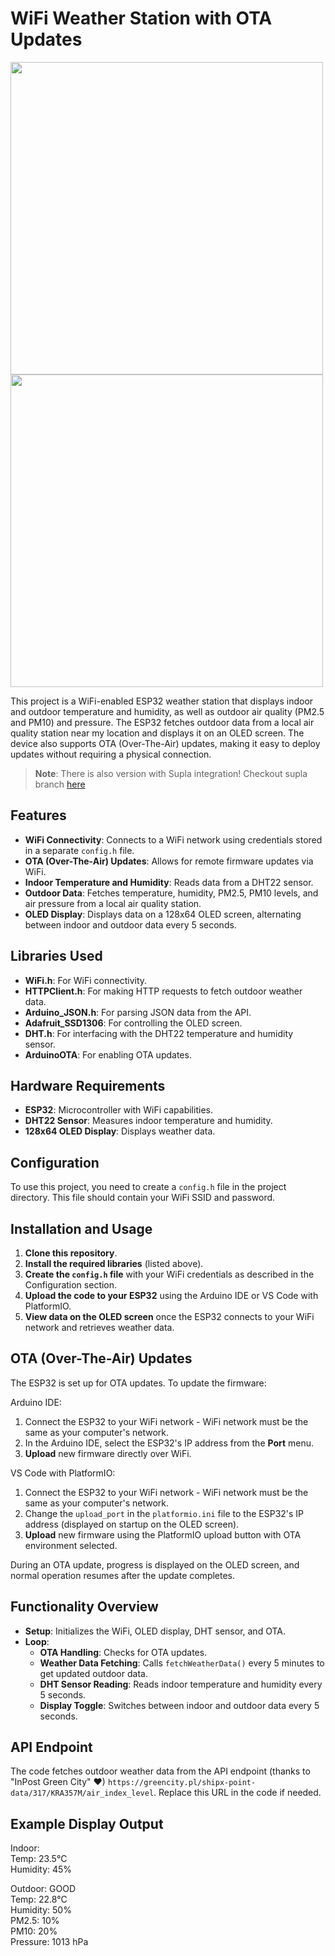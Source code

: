 # WiFi Weather Station with OTA Updates
<img src="https://github.com/user-attachments/assets/5c393c60-5b99-4337-8ae6-545e63cfdd25" width="500">
<img src="https://github.com/user-attachments/assets/310d6239-dcaf-4f1d-b1f1-cf025481b198" width="500">


This project is a WiFi-enabled ESP32 weather station that displays indoor and outdoor temperature and humidity, as well as outdoor air quality (PM2.5 and PM10) and pressure. The ESP32 fetches outdoor data from a local air quality station near my location and displays it on an OLED screen. The device also supports OTA (Over-The-Air) updates, making it easy to deploy updates without requiring a physical connection.

> **Note**: There is also version with Supla integration! Checkout supla branch [here](https://github.com/Kacper1263/WiFi-ESP-temp-station-with-OTA-updates/tree/supla)

## Features

- **WiFi Connectivity**: Connects to a WiFi network using credentials stored in a separate `config.h` file.
- **OTA (Over-The-Air) Updates**: Allows for remote firmware updates via WiFi.
- **Indoor Temperature and Humidity**: Reads data from a DHT22 sensor.
- **Outdoor Data**: Fetches temperature, humidity, PM2.5, PM10 levels, and air pressure from a local air quality station.
- **OLED Display**: Displays data on a 128x64 OLED screen, alternating between indoor and outdoor data every 5 seconds.

## Libraries Used

- **WiFi.h**: For WiFi connectivity.
- **HTTPClient.h**: For making HTTP requests to fetch outdoor weather data.
- **Arduino_JSON.h**: For parsing JSON data from the API.
- **Adafruit_SSD1306**: For controlling the OLED screen.
- **DHT.h**: For interfacing with the DHT22 temperature and humidity sensor.
- **ArduinoOTA**: For enabling OTA updates.

## Hardware Requirements

- **ESP32**: Microcontroller with WiFi capabilities.
- **DHT22 Sensor**: Measures indoor temperature and humidity.
- **128x64 OLED Display**: Displays weather data.

## Configuration

To use this project, you need to create a `config.h` file in the project directory. This file should contain your WiFi SSID and password.


## Installation and Usage

1. **Clone this repository**.
2. **Install the required libraries** (listed above).
3. **Create the `config.h` file** with your WiFi credentials as described in the Configuration section.
4. **Upload the code to your ESP32** using the Arduino IDE or VS Code with PlatformIO.
5. **View data on the OLED screen** once the ESP32 connects to your WiFi network and retrieves weather data.

## OTA (Over-The-Air) Updates

The ESP32 is set up for OTA updates. To update the firmware:

Arduino IDE:
1. Connect the ESP32 to your WiFi network - WiFi network must be the same as your computer's network.
2. In the Arduino IDE, select the ESP32's IP address from the **Port** menu.
3. **Upload** new firmware directly over WiFi.

VS Code with PlatformIO:
1. Connect the ESP32 to your WiFi network - WiFi network must be the same as your computer's network.
2. Change the `upload_port` in the `platformio.ini` file to the ESP32's IP address (displayed on startup on the OLED screen).
3. **Upload** new firmware using the PlatformIO upload button with OTA environment selected.


During an OTA update, progress is displayed on the OLED screen, and normal operation resumes after the update completes.

## Functionality Overview

- **Setup**: Initializes the WiFi, OLED display, DHT sensor, and OTA.
- **Loop**: 
  - **OTA Handling**: Checks for OTA updates.
  - **Weather Data Fetching**: Calls `fetchWeatherData()` every 5 minutes to get updated outdoor data.
  - **DHT Sensor Reading**: Reads indoor temperature and humidity every 5 seconds.
  - **Display Toggle**: Switches between indoor and outdoor data every 5 seconds.

## API Endpoint

The code fetches outdoor weather data from the API endpoint (thanks to "InPost Green City" ❤) `https://greencity.pl/shipx-point-data/317/KRA357M/air_index_level`. Replace this URL in the code if needed.

## Example Display Output

Indoor: <br />
Temp: 23.5°C <br />
Humidity: 45%

Outdoor: GOOD <br />
Temp: 22.8°C <br />
Humidity: 50% <br />
PM2.5: 10% <br />
PM10: 20% <br />
Pressure: 1013 hPa
